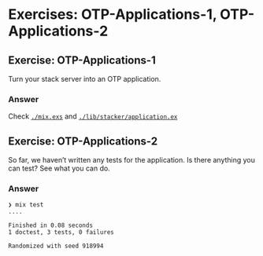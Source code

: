 # Exercises: OTP-Applications-1, OTP-Applications-2

## Exercise: OTP-Applications-1

Turn your stack server into an OTP application.

### Answer

Check [`./mix.exs`](./mix.exs) and [`./lib/stacker/application.ex`](./lib/stacker/application.ex)

## Exercise: OTP-Applications-2

So far, we haven’t written any tests for the application. Is there anything you can test? See what you can do.

### Answer
```
❯ mix test
....

Finished in 0.08 seconds
1 doctest, 3 tests, 0 failures

Randomized with seed 918994
```
